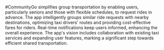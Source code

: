 
#CommunityGo simplifies group transportation by enabling users, particularly seniors and those with flexible schedules, to request rides in advance. The app intelligently groups similar ride requests with nearby destinations, optimizing taxi drivers' routes and providing cost-effective fares for riders. Real-time notifications keep users informed, enhancing the overall experience. The app's vision includes collaboration with existing taxi services and expanding user features, marking a significant step towards efficient shared transportation.
